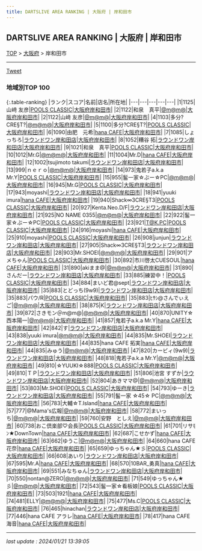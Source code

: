 ```yaml
---
title: DARTSLIVE AREA RANKING | 大阪府 | 岸和田市
---
```

## DARTSLIVE AREA RANKING | 大阪府 | 岸和田市

[TOP](/darts/rank/) > [大阪府](/darts/rank/大阪府/) > 岸和田市

___

<a href="https://twitter.com/share?ref_src=twsrc%5Etfw" data-text="DARTSLIVE AREA RANKING | 大阪府岸和田市" class="twitter-share-button" data-via="DARTSLIVE" data-hashtags="DARTSLIVE" data-related="DARTSLIVE" data-show-count="false">Tweet</a>

### 地域別TOP 100

{:.table-ranking}
|ランク|スコア|名前|店名|所在地|
|---|---|---|---|---|
|1|1125|山﨑 友彦|<a href="https://search.dartslive.com/jp/shop/f2bf43f3a82126940d9b047a20a7ba1e">POOLS CLASSIC</a>|<a href="/darts/rank/大阪府/岸和田市">大阪府岸和田市</a>|
|2|1122|和泉　真平|<a href="https://search.dartslive.com/jp/shop/319b40fbba2ddad858d385ea46352d8f">@m@m@</a>|<a href="/darts/rank/大阪府/岸和田市">大阪府岸和田市</a>|
|2|1122|山﨑 友彦|<a href="https://search.dartslive.com/jp/shop/319b40fbba2ddad858d385ea46352d8f">@m@m@</a>|<a href="/darts/rank/大阪府/岸和田市">大阪府岸和田市</a>|
|4|1103|多分?CRE§T?|<a href="https://search.dartslive.com/jp/shop/319b40fbba2ddad858d385ea46352d8f">@m@m@</a>|<a href="/darts/rank/大阪府/岸和田市">大阪府岸和田市</a>|
|5|1100|多分?CRE§T?|<a href="https://search.dartslive.com/jp/shop/f2bf43f3a82126940d9b047a20a7ba1e">POOLS CLASSIC</a>|<a href="/darts/rank/大阪府/岸和田市">大阪府岸和田市</a>|
|6|1090|由肥　元希|<a href="https://search.dartslive.com/jp/shop/6e887080d35aa2765f9f3321c1147265">hana CAFE</a>|<a href="/darts/rank/大阪府/岸和田市">大阪府岸和田市</a>|
|7|1085|しょっちろ|<a href="https://search.dartslive.com/jp/shop/970fe8dfca8a40150d9b047a20a7ba1e">ラウンドワン岸和田店</a>|<a href="/darts/rank/大阪府/岸和田市">大阪府岸和田市</a>|
|8|1052|糟谷 拓|<a href="https://search.dartslive.com/jp/shop/970fe8dfca8a40150d9b047a20a7ba1e">ラウンドワン岸和田店</a>|<a href="/darts/rank/大阪府/岸和田市">大阪府岸和田市</a>|
|9|1021|和泉　真平|<a href="https://search.dartslive.com/jp/shop/f2bf43f3a82126940d9b047a20a7ba1e">POOLS CLASSIC</a>|<a href="/darts/rank/大阪府/岸和田市">大阪府岸和田市</a>|
|10|1012|Mr.G|<a href="https://search.dartslive.com/jp/shop/319b40fbba2ddad858d385ea46352d8f">@m@m@</a>|<a href="/darts/rank/大阪府/岸和田市">大阪府岸和田市</a>|
|11|1004|Mr.D|<a href="https://search.dartslive.com/jp/shop/6e887080d35aa2765f9f3321c1147265">hana CAFE</a>|<a href="/darts/rank/大阪府/岸和田市">大阪府岸和田市</a>|
|12|1002|tsujimoto takumi|<a href="https://search.dartslive.com/jp/shop/970fe8dfca8a40150d9b047a20a7ba1e">ラウンドワン岸和田店</a>|<a href="/darts/rank/大阪府/岸和田市">大阪府岸和田市</a>|
|13|999|ｎｅｒｏ|<a href="https://search.dartslive.com/jp/shop/319b40fbba2ddad858d385ea46352d8f">@m@m@</a>|<a href="/darts/rank/大阪府/岸和田市">大阪府岸和田市</a>|
|14|973|鬼若子a.k.a Mr.Y|<a href="https://search.dartslive.com/jp/shop/f2bf43f3a82126940d9b047a20a7ba1e">POOLS CLASSIC</a>|<a href="/darts/rank/大阪府/岸和田市">大阪府岸和田市</a>|
|15|955|髷一家☆ぶー☆PC|<a href="https://search.dartslive.com/jp/shop/319b40fbba2ddad858d385ea46352d8f">@m@m@</a>|<a href="/darts/rank/大阪府/岸和田市">大阪府岸和田市</a>|
|16|945|Mr.G|<a href="https://search.dartslive.com/jp/shop/f2bf43f3a82126940d9b047a20a7ba1e">POOLS CLASSIC</a>|<a href="/darts/rank/大阪府/岸和田市">大阪府岸和田市</a>|
|17|943|moyashi|<a href="https://search.dartslive.com/jp/shop/970fe8dfca8a40150d9b047a20a7ba1e">ラウンドワン岸和田店</a>|<a href="/darts/rank/大阪府/岸和田市">大阪府岸和田市</a>|
|18|941|yuuki imura|<a href="https://search.dartslive.com/jp/shop/6e887080d35aa2765f9f3321c1147265">hana CAFE</a>|<a href="/darts/rank/大阪府/岸和田市">大阪府岸和田市</a>|
|19|940|Shack∞3CRE§T3|<a href="https://search.dartslive.com/jp/shop/f2bf43f3a82126940d9b047a20a7ba1e">POOLS CLASSIC</a>|<a href="/darts/rank/大阪府/岸和田市">大阪府岸和田市</a>|
|20|927|Kenta.Neo.D/F|<a href="https://search.dartslive.com/jp/shop/970fe8dfca8a40150d9b047a20a7ba1e">ラウンドワン岸和田店</a>|<a href="/darts/rank/大阪府/岸和田市">大阪府岸和田市</a>|
|21|925|NO NAME 0355|<a href="https://search.dartslive.com/jp/shop/319b40fbba2ddad858d385ea46352d8f">@m@m@</a>|<a href="/darts/rank/大阪府/岸和田市">大阪府岸和田市</a>|
|22|922|髷一家☆ぶー☆PC|<a href="https://search.dartslive.com/jp/shop/f2bf43f3a82126940d9b047a20a7ba1e">POOLS CLASSIC</a>|<a href="/darts/rank/大阪府/岸和田市">大阪府岸和田市</a>|
|23|921|T@K.PC|<a href="https://search.dartslive.com/jp/shop/f2bf43f3a82126940d9b047a20a7ba1e">POOLS CLASSIC</a>|<a href="/darts/rank/大阪府/岸和田市">大阪府岸和田市</a>|
|24|916|moyashi|<a href="https://search.dartslive.com/jp/shop/6e887080d35aa2765f9f3321c1147265">hana CAFE</a>|<a href="/darts/rank/大阪府/岸和田市">大阪府岸和田市</a>|
|25|910|moyashi|<a href="https://search.dartslive.com/jp/shop/f2bf43f3a82126940d9b047a20a7ba1e">POOLS CLASSIC</a>|<a href="/darts/rank/大阪府/岸和田市">大阪府岸和田市</a>|
|26|908|junjun|<a href="https://search.dartslive.com/jp/shop/970fe8dfca8a40150d9b047a20a7ba1e">ラウンドワン岸和田店</a>|<a href="/darts/rank/大阪府/岸和田市">大阪府岸和田市</a>|
|27|905|Shack∞3CRE§T3|<a href="https://search.dartslive.com/jp/shop/970fe8dfca8a40150d9b047a20a7ba1e">ラウンドワン岸和田店</a>|<a href="/darts/rank/大阪府/岸和田市">大阪府岸和田市</a>|
|28|903|Mr.SHOEI|<a href="https://search.dartslive.com/jp/shop/319b40fbba2ddad858d385ea46352d8f">@m@m@</a>|<a href="/darts/rank/大阪府/岸和田市">大阪府岸和田市</a>|
|29|901|アメちゃん|<a href="https://search.dartslive.com/jp/shop/f2bf43f3a82126940d9b047a20a7ba1e">POOLS CLASSIC</a>|<a href="/darts/rank/大阪府/岸和田市">大阪府岸和田市</a>|
|30|892|市川啓太CUESOUL|<a href="https://search.dartslive.com/jp/shop/6e887080d35aa2765f9f3321c1147265">hana CAFE</a>|<a href="/darts/rank/大阪府/岸和田市">大阪府岸和田市</a>|
|31|890|akiまま@|<a href="https://search.dartslive.com/jp/shop/319b40fbba2ddad858d385ea46352d8f">@m@m@</a>|<a href="/darts/rank/大阪府/岸和田市">大阪府岸和田市</a>|
|31|890|さんだー|<a href="https://search.dartslive.com/jp/shop/970fe8dfca8a40150d9b047a20a7ba1e">ラウンドワン岸和田店</a>|<a href="/darts/rank/大阪府/岸和田市">大阪府岸和田市</a>|
|33|885|練習中！|<a href="https://search.dartslive.com/jp/shop/f2bf43f3a82126940d9b047a20a7ba1e">POOLS CLASSIC</a>|<a href="/darts/rank/大阪府/岸和田市">大阪府岸和田市</a>|
|34|884|まいど君@sept|<a href="https://search.dartslive.com/jp/shop/970fe8dfca8a40150d9b047a20a7ba1e">ラウンドワン岸和田店</a>|<a href="/darts/rank/大阪府/岸和田市">大阪府岸和田市</a>|
|35|883|とどっち(9w9)|<a href="https://search.dartslive.com/jp/shop/970fe8dfca8a40150d9b047a20a7ba1e">ラウンドワン岸和田店</a>|<a href="/darts/rank/大阪府/岸和田市">大阪府岸和田市</a>|
|35|883|パウ/R|<a href="https://search.dartslive.com/jp/shop/f2bf43f3a82126940d9b047a20a7ba1e">POOLS CLASSIC</a>|<a href="/darts/rank/大阪府/岸和田市">大阪府岸和田市</a>|
|35|883|ﾋｻｼ@さんでぃえご|<a href="https://search.dartslive.com/jp/shop/319b40fbba2ddad858d385ea46352d8f">@m@m@</a>|<a href="/darts/rank/大阪府/岸和田市">大阪府岸和田市</a>|
|38|875|K|<a href="https://search.dartslive.com/jp/shop/970fe8dfca8a40150d9b047a20a7ba1e">ラウンドワン岸和田店</a>|<a href="/darts/rank/大阪府/岸和田市">大阪府岸和田市</a>|
|39|872|さきモン＠m@m@|<a href="https://search.dartslive.com/jp/shop/319b40fbba2ddad858d385ea46352d8f">@m@m@</a>|<a href="/darts/rank/大阪府/岸和田市">大阪府岸和田市</a>|
|40|870|UNITY☆西本陽一|<a href="https://search.dartslive.com/jp/shop/319b40fbba2ddad858d385ea46352d8f">@m@m@</a>|<a href="/darts/rank/大阪府/岸和田市">大阪府岸和田市</a>|
|41|857|鬼若子a.k.a Mr.Y|<a href="https://search.dartslive.com/jp/shop/6e887080d35aa2765f9f3321c1147265">hana CAFE</a>|<a href="/darts/rank/大阪府/岸和田市">大阪府岸和田市</a>|
|42|842|す|<a href="https://search.dartslive.com/jp/shop/970fe8dfca8a40150d9b047a20a7ba1e">ラウンドワン岸和田店</a>|<a href="/darts/rank/大阪府/岸和田市">大阪府岸和田市</a>|
|43|838|yuuki imura|<a href="https://search.dartslive.com/jp/shop/319b40fbba2ddad858d385ea46352d8f">@m@m@</a>|<a href="/darts/rank/大阪府/岸和田市">大阪府岸和田市</a>|
|44|835|Mr.SHOEI|<a href="https://search.dartslive.com/jp/shop/970fe8dfca8a40150d9b047a20a7ba1e">ラウンドワン岸和田店</a>|<a href="/darts/rank/大阪府/岸和田市">大阪府岸和田市</a>|
|44|835|hana CAFE 拓実|<a href="https://search.dartslive.com/jp/shop/6e887080d35aa2765f9f3321c1147265">hana CAFE</a>|<a href="/darts/rank/大阪府/岸和田市">大阪府岸和田市</a>|
|44|835|みゅう|<a href="https://search.dartslive.com/jp/shop/319b40fbba2ddad858d385ea46352d8f">@m@m@</a>|<a href="/darts/rank/大阪府/岸和田市">大阪府岸和田市</a>|
|47|820|カービィ(9w9)|<a href="https://search.dartslive.com/jp/shop/970fe8dfca8a40150d9b047a20a7ba1e">ラウンドワン岸和田店</a>|<a href="/darts/rank/大阪府/岸和田市">大阪府岸和田市</a>|
|48|818|鬼若子a.k.a Mr.Y|<a href="https://search.dartslive.com/jp/shop/319b40fbba2ddad858d385ea46352d8f">@m@m@</a>|<a href="/darts/rank/大阪府/岸和田市">大阪府岸和田市</a>|
|49|810|☆YUUKI☆888|<a href="https://search.dartslive.com/jp/shop/f2bf43f3a82126940d9b047a20a7ba1e">POOLS CLASSIC</a>|<a href="/darts/rank/大阪府/岸和田市">大阪府岸和田市</a>|
|49|810|ＴＰ|<a href="https://search.dartslive.com/jp/shop/970fe8dfca8a40150d9b047a20a7ba1e">ラウンドワン岸和田店</a>|<a href="/darts/rank/大阪府/岸和田市">大阪府岸和田市</a>|
|51|806|池宮 すずか|<a href="https://search.dartslive.com/jp/shop/970fe8dfca8a40150d9b047a20a7ba1e">ラウンドワン岸和田店</a>|<a href="/darts/rank/大阪府/岸和田市">大阪府岸和田市</a>|
|52|804|あきママ@|<a href="https://search.dartslive.com/jp/shop/319b40fbba2ddad858d385ea46352d8f">@m@m@</a>|<a href="/darts/rank/大阪府/岸和田市">大阪府岸和田市</a>|
|53|803|Mr.SHOEI|<a href="https://search.dartslive.com/jp/shop/f2bf43f3a82126940d9b047a20a7ba1e">POOLS CLASSIC</a>|<a href="/darts/rank/大阪府/岸和田市">大阪府岸和田市</a>|
|54|793|ゆーき|<a href="https://search.dartslive.com/jp/shop/970fe8dfca8a40150d9b047a20a7ba1e">ラウンドワン岸和田店</a>|<a href="/darts/rank/大阪府/岸和田市">大阪府岸和田市</a>|
|55|791|髷一家 ☆45☆ PC|<a href="https://search.dartslive.com/jp/shop/319b40fbba2ddad858d385ea46352d8f">@m@m@</a>|<a href="/darts/rank/大阪府/岸和田市">大阪府岸和田市</a>|
|56|783|大輔☆T.Island|<a href="https://search.dartslive.com/jp/shop/6e887080d35aa2765f9f3321c1147265">hana CAFE</a>|<a href="/darts/rank/大阪府/岸和田市">大阪府岸和田市</a>|
|57|777|@Mama&#x27;s広報|<a href="https://search.dartslive.com/jp/shop/319b40fbba2ddad858d385ea46352d8f">@m@m@</a>|<a href="/darts/rank/大阪府/岸和田市">大阪府岸和田市</a>|
|58|772|まいっち|<a href="https://search.dartslive.com/jp/shop/319b40fbba2ddad858d385ea46352d8f">@m@m@</a>|<a href="/darts/rank/大阪府/岸和田市">大阪府岸和田市</a>|
|59|760|安野　としえ|<a href="https://search.dartslive.com/jp/shop/319b40fbba2ddad858d385ea46352d8f">@m@m@</a>|<a href="/darts/rank/大阪府/岸和田市">大阪府岸和田市</a>|
|60|738|おこ倶楽部♡会長|<a href="https://search.dartslive.com/jp/shop/f2bf43f3a82126940d9b047a20a7ba1e">POOLS CLASSIC</a>|<a href="/darts/rank/大阪府/岸和田市">大阪府岸和田市</a>|
|61|701|リサﾓﾝ★DownTown|<a href="https://search.dartslive.com/jp/shop/6e887080d35aa2765f9f3321c1147265">hana CAFE</a>|<a href="/darts/rank/大阪府/岸和田市">大阪府岸和田市</a>|
|62|687|こせかず|<a href="https://search.dartslive.com/jp/shop/6e887080d35aa2765f9f3321c1147265">hana CAFE</a>|<a href="/darts/rank/大阪府/岸和田市">大阪府岸和田市</a>|
|63|662|ゆうこ|<a href="https://search.dartslive.com/jp/shop/319b40fbba2ddad858d385ea46352d8f">@m@m@</a>|<a href="/darts/rank/大阪府/岸和田市">大阪府岸和田市</a>|
|64|660|hana CAFE 花奈|<a href="https://search.dartslive.com/jp/shop/6e887080d35aa2765f9f3321c1147265">hana CAFE</a>|<a href="/darts/rank/大阪府/岸和田市">大阪府岸和田市</a>|
|65|659|ゆっちゃん★彡|<a href="https://search.dartslive.com/jp/shop/f2bf43f3a82126940d9b047a20a7ba1e">POOLS CLASSIC</a>|<a href="/darts/rank/大阪府/岸和田市">大阪府岸和田市</a>|
|66|608|あいり|<a href="https://search.dartslive.com/jp/shop/970fe8dfca8a40150d9b047a20a7ba1e">ラウンドワン岸和田店</a>|<a href="/darts/rank/大阪府/岸和田市">大阪府岸和田市</a>|
|67|595|Mr.A|<a href="https://search.dartslive.com/jp/shop/6e887080d35aa2765f9f3321c1147265">hana CAFE</a>|<a href="/darts/rank/大阪府/岸和田市">大阪府岸和田市</a>|
|68|570|10BAR_勇真|<a href="https://search.dartslive.com/jp/shop/6e887080d35aa2765f9f3321c1147265">hana CAFE</a>|<a href="/darts/rank/大阪府/岸和田市">大阪府岸和田市</a>|
|69|551|みなちゅん|<a href="https://search.dartslive.com/jp/shop/970fe8dfca8a40150d9b047a20a7ba1e">ラウンドワン岸和田店</a>|<a href="/darts/rank/大阪府/岸和田市">大阪府岸和田市</a>|
|70|550|nontan@ZERO|<a href="https://search.dartslive.com/jp/shop/319b40fbba2ddad858d385ea46352d8f">@m@m@</a>|<a href="/darts/rank/大阪府/岸和田市">大阪府岸和田市</a>|
|71|549|ゆっちゃん★彡|<a href="https://search.dartslive.com/jp/shop/319b40fbba2ddad858d385ea46352d8f">@m@m@</a>|<a href="/darts/rank/大阪府/岸和田市">大阪府岸和田市</a>|
|72|543|髷一家☆看板娘|<a href="https://search.dartslive.com/jp/shop/f2bf43f3a82126940d9b047a20a7ba1e">POOLS CLASSIC</a>|<a href="/darts/rank/大阪府/岸和田市">大阪府岸和田市</a>|
|73|503|1921|<a href="https://search.dartslive.com/jp/shop/6e887080d35aa2765f9f3321c1147265">hana CAFE</a>|<a href="/darts/rank/大阪府/岸和田市">大阪府岸和田市</a>|
|74|481|ELLY|<a href="https://search.dartslive.com/jp/shop/319b40fbba2ddad858d385ea46352d8f">@m@m@</a>|<a href="/darts/rank/大阪府/岸和田市">大阪府岸和田市</a>|
|75|477|Ms.C|<a href="https://search.dartslive.com/jp/shop/f2bf43f3a82126940d9b047a20a7ba1e">POOLS CLASSIC</a>|<a href="/darts/rank/大阪府/岸和田市">大阪府岸和田市</a>|
|76|465|hinachan|<a href="https://search.dartslive.com/jp/shop/970fe8dfca8a40150d9b047a20a7ba1e">ラウンドワン岸和田店</a>|<a href="/darts/rank/大阪府/岸和田市">大阪府岸和田市</a>|
|77|446|hana CAFE アラレ|<a href="https://search.dartslive.com/jp/shop/6e887080d35aa2765f9f3321c1147265">hana CAFE</a>|<a href="/darts/rank/大阪府/岸和田市">大阪府岸和田市</a>|
|78|417|hana CAFE 海音|<a href="https://search.dartslive.com/jp/shop/6e887080d35aa2765f9f3321c1147265">hana CAFE</a>|<a href="/darts/rank/大阪府/岸和田市">大阪府岸和田市</a>|



___

_last update : 2024/01/21 13:39:05_


<script src="https://cdnjs.cloudflare.com/ajax/libs/jquery/3.6.1/jquery.min.js" integrity="sha512-aVKKRRi/Q/YV+4mjoKBsE4x3H+BkegoM/em46NNlCqNTmUYADjBbeNefNxYV7giUp0VxICtqdrbqU7iVaeZNXA==" crossorigin="anonymous" referrerpolicy="no-referrer"></script>
<script src="https://cdnjs.cloudflare.com/ajax/libs/jquery.tablesorter/2.31.3/js/jquery.tablesorter.min.js" integrity="sha512-qzgd5cYSZcosqpzpn7zF2ZId8f/8CHmFKZ8j7mU4OUXTNRd5g+ZHBPsgKEwoqxCtdQvExE5LprwwPAgoicguNg==" crossorigin="anonymous" referrerpolicy="no-referrer"></script>
<link rel="stylesheet" href="https://cdnjs.cloudflare.com/ajax/libs/jquery.tablesorter/2.31.3/css/theme.default.min.css" integrity="sha512-wghhOJkjQX0Lh3NSWvNKeZ0ZpNn+SPVXX1Qyc9OCaogADktxrBiBdKGDoqVUOyhStvMBmJQ8ZdMHiR3wuEq8+w==" crossorigin="anonymous" referrerpolicy="no-referrer" />
<script>
$(function() {
    $(".table-ranking").tablesorter({sortList:[[0, 0]]});
});
</script>

<script async src="https://platform.twitter.com/widgets.js" charset="utf-8"></script>